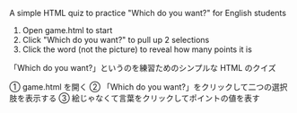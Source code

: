 A simple HTML quiz to practice "Which do you want?" for English students

1. Open game.html to start
2. Click "Which do you want?" to pull up 2 selections
3. Click the word (not the picture) to reveal how many points it is



「Which do you want?」というのを練習ためのシンプルな HTML のクイズ

① game.html を開く
② 「Which do you want?」をクリックして二つの選択肢を表示する
③ 絵じゃなくて言葉をクリックしてポイントの値を表す